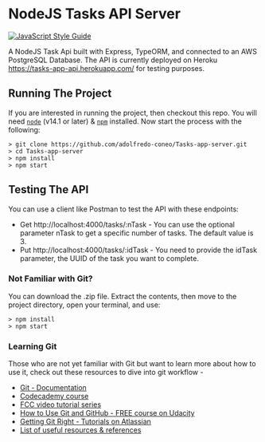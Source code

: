# NodeJS Tasks API Server
[![JavaScript Style Guide](https://img.shields.io/badge/code_style-standard-brightgreen.svg)](https://standardjs.com)

A NodeJS Task Api built with Express, TypeORM, and connected to an AWS PostgreSQL Database. The API is currently deployed on Heroku https://tasks-app-api.herokuapp.com/ for testing purposes.

## Running The Project
If you are interested in running the project, then checkout this repo. You will need <code>[node](https://nodejs.org/en/)</code> (v14.1 or later) & <code>[npm](https://www.npmjs.com/)</code> installed. Now start the process with the following:
```
> git clone https://github.com/adolfredo-coneo/Tasks-app-server.git
> cd Tasks-app-server
> npm install
> npm start
```
## Testing The API
You can use a client like Postman to test the API with these endpoints:

- Get http://localhost:4000/tasks/:nTask - You can use the optional parameter nTask to get a specific number of tasks. The default value is 3.
- Put http://localhost:4000/tasks/:idTask - You need to provide the idTask parameter, the UUID of the task you want to complete.


### Not Familiar with Git?
You can download the .zip file. Extract the contents, then move to the project directory, open your terminal, and use:
```
> npm install
> npm start
```

### Learning Git
Those who are not yet familiar with Git but want to learn more about how to use it, check out these resources to dive into git workflow -
- [Git - Documentation](https://git-scm.com/doc)
- [Codecademy course](https://www.codecademy.com/learn/learn-git)
- [FCC video tutorial series](https://www.youtube.com/watch?v=vR-y_2zWrIE&list=PLWKjhJtqVAbkFiqHnNaxpOPhh9tSWMXIF)
- [How to Use Git and GitHub - FREE course on Udacity](https://www.udacity.com/course/how-to-use-git-and-github--ud775#)
- [Getting Git Right - Tutorials on Atlassian](https://www.atlassian.com/git)
- [List of useful resources & references](https://gist.github.com/eashish93/3eca6a90fef1ea6e586b7ec211ff72a5)
